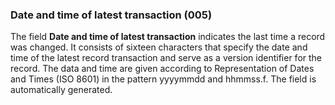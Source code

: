 ### Date and time of latest transaction (005)

The field **Date and time of latest transaction** indicates the last time a record was changed. It consists of sixteen characters that specify the date and time of the latest record transaction and serve as a
version identifier for the record. The data and time are given according to Representation of Dates and Times (ISO 8601)
in the pattern yyyymmdd and hhmmss.f. The field is automatically generated.  
